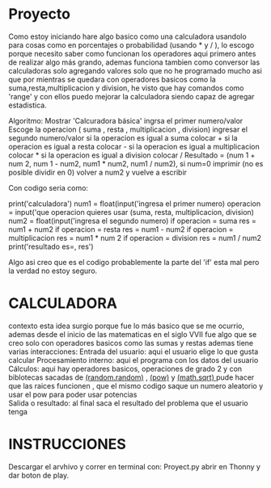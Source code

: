 
# Proyecto
Como estoy iniciando hare algo basico como una calculadora usandolo para cosas como en porcentajes o probabilidad (usando * y / ), lo escogo porque necesito saber como funcionan los operadores aqui primero antes de realizar algo más grando, ademas funciona tambien como conversor las calculadoras solo agregando valores solo que no he programado mucho asi que por mientras se quedara con operadores basicos como la suma,resta,multiplicacion y division, he visto que hay comandos como 'range' y con ellos puedo mejorar la calculadora siendo capaz de agregar estadistica.

Algoritmo:
Mostrar 'Calcuradora básica'
ingrsa el primer numero/valor
Escoge la operacion ( suma , resta , multiplicacion , division)
ingresar el segundo numero/valor 
si la operacion es igual a suma 
colocar +
si la operacion es igual a resta 
colocar -
si la operacion es igual a multiplicacion 
colocar *
si la operacion es igual a division
colocar / 
Resultado = (num 1 + num 2, num 1 - num2, num1 * num2, num1 / num2), 
si num=0 imprimir (no es posible dividir en 0)
volver a num2 y vuelve a escribir

Con codigo seria como:

print('calculadora')
num1 = float(input('ingresa el primer numero)
operacion = input('que operacion quieres usar (suma, resta, multiplicacion, division)
num2 = float(input('ingresa el segundo numero)
if operacion = suma
res = num1 + num2
if operacion = resta
res = num1 - num2
if operacion = multiplicacion
res = num1 * num 2
if operacion = division
res = num1 / num2
print('resultado es=, res') 

Algo asi creo que es el codigo probablemente la parte del 'if' esta mal pero la verdad no estoy seguro.


# CALCULADORA
contexto esta idea surgio porque fue lo más basico que se me ocurrio, ademas desde el inicio de las matematicas en el siglo VVII fue algo que se creo solo con operadores basicos como las sumas y restas 
ademas tiene varias interacciones:
Entrada del usuario: aqui el usuario elige lo que gusta calcular
Procesamiento interno: aqui el programa con los datos del usuario 
Cálculos: aqui hay operadores basicos, operaciones de grado 2 y con biblotecas sacadas de [(random.random)](https://docs.python.org/es/3.13/library/random.html) , [(pow)](https://docs.python.org/3/library/functions.html#pow) y [(math.sqrt) ](https://docs.python.org/3/library/math.html#math.sqrt) pude hacer que las raices funcionen , que el mismo codigo saque un numero aleatorio y usar el pow para poder usar potencias  
Salida o resultado: al final saca el resultado del problema que el usuario tenga 

# INSTRUCCIONES
Descargar el arvhivo y correr en terminal con:
Proyect.py
abrir en Thonny y dar boton de play.
